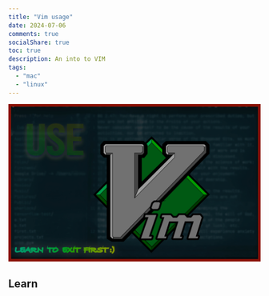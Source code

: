 ```yaml
---
title: "Vim usage"
date: 2024-07-06
comments: true
socialShare: true
toc: true
description: An into to VIM
tags:
  - "mac"
  - "linux"
---
```


![It's vim](vim.jpg)

## Learn

